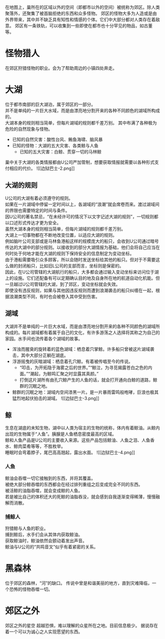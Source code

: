 在地图上，巢所在的区域以外的空间（即都市以外的空间）被统称为郊区。除人类聚落外，还聚集了被首脑拒绝的东西和众多怪物。
郊区的怪物大多为人造或是由外界带来，其中并不缺乏具有知性和情感的个体。它们中大部分都对人类存在着敌意。
郊区有一条铁轨，可以收集到一些即使在都市也十分罕见的物品，如古董等。

# 怪物猎人
在郊区狩猎怪物的职业。会为了帮助周边的小镇四处奔走。

# 大湖
位于都市南部的巨大湖泊，属于郊区的一部分。  
并不是单纯的一片巨大水域，而是由漂亮地分割开来的各种不同颜色的湖域所构成的。  
大湖本身的规则相当简单，但每片湖域的规则都千差万别。 其中布满了各种极为危险的自然现象与怪物。 
- 已知的自然灾害：酸性台风、鲔鱼海啸、脑风暴
- 已知的怪物：大湖的五大灾害、各类鲸与人鱼
    - 已知的五大灾害：白鲸、贯穿一切的马林鲸

巢中关于大湖的各类情报都由U公司严加管制，想要获取情报就需要以各种形式支付相应的代价。
![[边狱巴士-2.png]]

## 大湖的规则
U公司的大湖有着必须遵守的规则。  
如果在一片湖域中停留一定时间以上，各湖域的“浪潮”就会席卷而来。渡过湖域间的界限也需要特定的时间与条件。  
因U公司的著名禁忌，“在未经许可的情况下以文字记述大湖的规则”，一切规则都以口述形式传达才更为安全。  
虽然大湖本身的规则相当简单，但每片湖域的规则都千差万别。  
大湖上一切事物都在不断地改变位置，以适应大湖的规则。  
例如脑叶公司支部或是马林鱼港船这样的规模庞大的船只，会收到U公司通过暗号传达的大湖中的部分规则。以接收到的部分大湖情报为基础，他们会将自己应当在何时处于何地才能在大湖的规则下保持安全的信息制定为变动坐标。  
由于港船需要吸引众多顾客，所以会随时发送坐标给其他的船只。但对于不需要这么做的封闭船只，比如旧L公司的支部而言，坐标则是保密的。  
因此，在U公司管辖的大湖航行的船只，大多都会通过输入变动坐标来访问位于湖上的设施。它们还配备有可以定期确认目的地及自身所在地的航道自动化机能。但一旦越过U公司管辖的大湖，到了郊区，变动坐标就会失效。  
即使没有违反规则，如果与其他因违反规则而遭到浪潮袭击的船只纠缠在一起，根据浪潮类型不同，有时也会被卷入其中受到伤害。

## 湖域
大湖并不是单纯的一片巨大水域，而是由漂亮地分割开来的各种不同颜色的湖域所构成的。每片湖域都有着属于自己的文化，有许多游荡之人选择将其称之为自己的家园。水手间也流传着各个湖域的故事。
- 浑浊而腥臭的旋转着的蓝色湖域：栖息着穴掌鲸。许多船只曾被这片湖域袭击，其中大部分正躺在湖底。
- 浮游摇曳的灰暗湖域：栖息着孔穴鲸。有着被传唱至今的传说。
    - “叩击，为开拓隐于海雾之后的世界。”“鲸泣，为寻觅揭露苍白之色的内面。”“潮起，为鲸鸣汇聚之时显露其真颜。”
    - 打倒这片湖所有由孔穴鲸产生的人鱼的话，就会打开通向白鲸的道路，鲸群的沉眠之地。
- 鲸群的沉眠之地：湖域内空间漆黑一片。是一片暴雨雷鸣般咆哮，巨浪也极其猛烈地起伏拍击的湖域。
![[边狱巴士-3.png]]

## 鲸
生息在湖底的未知生物，湖中以人类为宿主的生物的统称，体内有着鲸油。从鲸内出现的生物属于“人鱼”。胰腺是人鱼栖息密度最高的区域。  
鲸和人鱼产品是U公司的主要收入来源。这些产品包括鲸油、人鱼之泪、人鱼香水、鲸肉菜肴等等，不胜枚举。  
睡眠时会弯着脖子，尾巴高高翘起，露出水面。
![[边狱巴士-4.png]]

### 人鱼
鲸油会吞噬一切它接触到的东西，并将其覆盖。  
被绝大部分鲸吞噬的东西都会在经过排列重组之后变成完全不同的东西。  
被活鲸的油脂吞噬，就会变成鲸的人鱼。  
若是被比自己的体积还大的死鲸的油脂吞没，就会感到自我逐渐变得稀薄，慢慢融解而消散。

### 捕鲸人
狩猎鲸与人鱼的职业。  
捕到鲸后，水手们会从其体内获取鲸油。  
获取鲸油时，鲸油依然会颤动着发出声音。  
鲸油与U公司的“共鸣音叉”似乎有着紧密的关系。

# 黑森林
位于郊区的森林，“河”的缺口。
传说中曾是和谐美丽的地方，直到灾难降临，一个恐怖的怪物吞噬一切。  


# 郊区之外
郊区之外的星空
超越恐惧，难以理解的众星所在之地。目前信息极少。
据说存在着一个可以为诚心之人实现愿望的东西。